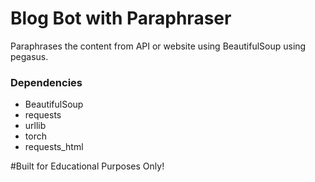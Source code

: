 # Blog Bot with Paraphraser
Paraphrases the content from API or website using BeautifulSoup using pegasus.

### Dependencies
- BeautifulSoup
- requests
- urllib
- torch
- requests_html

#Built for Educational Purposes Only!
